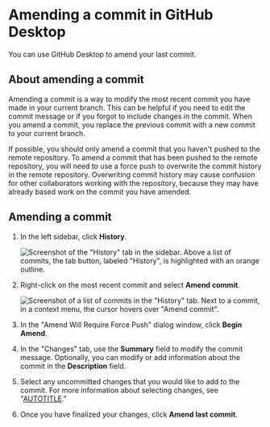# Amending a commit in GitHub Desktop

You can use GitHub Desktop to amend your last commit.

## About amending a commit

Amending a commit is a way to modify the most recent commit you have made in your current branch. This can be helpful if you need to edit the commit message or if you forgot to include changes in the commit. When you amend a commit, you replace the previous commit with a new commit to your current branch.

If possible, you should only amend a commit that you haven't pushed to the remote repository. To amend a commit that has been pushed to the remote repository, you will need to use a force push to overwrite the commit history in the remote repository. Overwriting commit history may cause confusion for other collaborators working with the repository, because they may have already based work on the commit you have amended.

## Amending a commit

1. In the left sidebar, click **History**.

   ![Screenshot of the "History" tab in the sidebar. Above a list of commits, the tab button, labeled "History", is highlighted with an orange outline.](/assets/images/help/desktop/history-tab-in-commit-sidebar.png)
1. Right-click on the most recent commit and select **Amend commit**.

   ![Screenshot of a list of commits in the "History" tab. Next to a commit, in a context menu, the cursor hovers over "Amend commit".](/assets/images/help/desktop/amend-commit-context-menu.png)
1. In the "Amend Will Require Force Push" dialog window, click **Begin Amend**.
1. In the "Changes" tab, use the **Summary** field to modify the commit message. Optionally, you can modify or add information about the commit in the **Description** field.
1. Select any uncommitted changes that you would like to add to the commit. For more information about selecting changes, see "[AUTOTITLE](/desktop/making-changes-in-a-branch/committing-and-reviewing-changes-to-your-project-in-github-desktop#selecting-changes-to-include-in-a-commit)."
1. Once you have finalized your changes, click **Amend last commit**.
